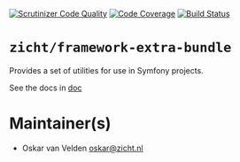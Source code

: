 [![Scrutinizer Code Quality](https://scrutinizer-ci.com/g/zicht/framework-extra-bundle/badges/quality-score.png?b=release%2F5.x)](https://scrutinizer-ci.com/g/zicht/framework-extra-bundle/?branch=release%2F5.x)
[![Code Coverage](https://scrutinizer-ci.com/g/zicht/framework-extra-bundle/badges/coverage.png?b=release%2F5.x)](https://scrutinizer-ci.com/g/zicht/framework-extra-bundle/?branch=release%2F5.x)
[![Build Status](https://scrutinizer-ci.com/g/zicht/framework-extra-bundle/badges/build.png?b=release%2F5.x)](https://scrutinizer-ci.com/g/zicht/framework-extra-bundle/build-status/release/5.x)

# `zicht/framework-extra-bundle`
Provides a set of utilities for use in Symfony projects. 

See the docs in [doc](doc)

# Maintainer(s)
* Oskar van Velden <oskar@zicht.nl>
